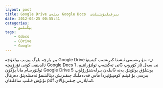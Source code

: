 ```yaml
--- 
layout: post
title: Google Drive بىلەن Google Docs  بىرقىلىۋېتىلدى
date: 2012-04-25 00:55:41
categories:
    - يېڭىلىق
tags:
    - Gdocs
    - GDrive
    - Google
---
```


بىر پارچە بلوگ يېزىپ بولغۇچە Google Drive مۇ رەسمى ئىشقا كىرىشىپ كېتىپتۇ. ›_‹  
ئالدىنقى كۈنى ئۆزۈمچە Google Docs  نى تەڭشەپ ئولتۇراتتىم، 1G نى سەل ئاز كۆرۈپ ئولتۇرسام مانا بۈگۈن Google Drive  بىلەن بىرلەشتۇرۇلۈپ 5G بوشلۇق بولۇپتۇ.
يەنە بىرسى بۇ قېتىم كومپيۇتېردا ماس قەدەملىك چىقىرىش دېتالىنىمۇ تەمىنلەپتۇ. دەرھال تۇتۇش قىلىپ ساقلىغان pdf كىتابلارنى چىقىرىۋالاي.
